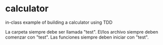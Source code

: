 # calculator
in-class example of building a calculator using TDD

La carpeta siempre debe ser llamada "test".
El/los archivo siempre deben comenzar con "test".
Las funciones siempre deben iniciar con "test".
